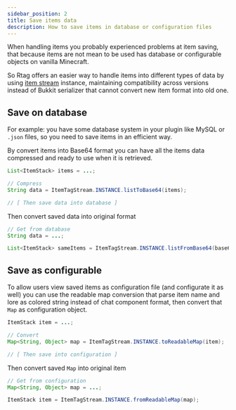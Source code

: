 ```yaml
---
sidebar_position: 2
title: Save items data
description: How to save items in database or configuration files
---
```


When handling items you probably experienced problems at item saving, that because items are not mean to be used has database or configurable objects on vanilla Minecraft.

So Rtag offers an easier way to handle items into different types of data by using [item stream](../../feature/stream/#itemtagstream) instance, maintaining compatibility across versions instead of Bukkit serializer that cannot convert new item format into old one.

## Save on database

For example: you have some database system in your plugin like MySQL or `.json` files, so you need to save items in an efficient way.

By convert items into Base64 format you can have all the items data compressed and ready to use when it is retrieved.

```java
List<ItemStack> items = ...;

// Compress
String data = ItemTagStream.INSTANCE.listToBase64(items);

// [ Then save data into database ]
```

Then convert saved data into original format

```java
// Get from database
String data = ...;

List<ItemStack> sameItems = ItemTagStream.INSTANCE.listFromBase64(base64);
```

## Save as configurable

To allow users view saved items as configuration file (and configurate it as well) you can use the readable map conversion that parse item name and lore as colored string instead of chat component format, then convert that `Map` as configuration object.

```java
ItemStack item = ...;

// Convert
Map<String, Object> map = ItemTagStream.INSTANCE.toReadableMap(item);

// [ Then save into configuration ]
```

Then convert saved `Map` into original item

```java
// Get from configuration
Map<String, Object> map = ...;

ItemStack item = ItemTagStream.INSTANCE.fromReadableMap(map);
```